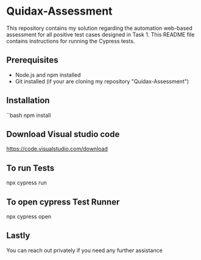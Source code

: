 # Quidax-Assessment
This repository contains my solution regarding the automation web-based assessment for all positive test cases designed in Task 1.
This README file contains instructions for running the Cypress tests.

## Prerequisites

- Node.js and npm installed
- Git installed (if your are cloning my repository "Quidax-Assessment")

## Installation

``bash
npm install

## Download Visual studio code 
https://code.visualstudio.com/download

## To run Tests
npx cypress run

## To open cypress Test Runner
npx cypress open

## Lastly
You can reach out privately if you need any further assistance

